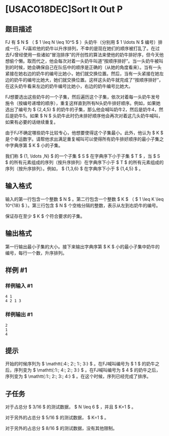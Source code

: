 # [USACO18DEC]Sort It Out P

## 题目描述

FJ 有 $ N $ （ $ 1 \leq N \leq 10^5 $ ）头奶牛（分别用 $ 1 \ldots N $ 编号）排成一行。FJ喜欢他的奶牛以升序排列，不幸的是现在她们的顺序被打乱了。在过去FJ曾经使用一些诸如“冒泡排序”的开创性的算法来使他的奶牛排好序，但今天他想偷个懒。取而代之，他会每次对着一头奶牛叫道“按顺序排好”。当一头奶牛被叫到的时候，她会确保自己在队伍中的顺序是正确的（从她的角度看来）。当有一头紧接在她右边的奶牛的编号比她小，她们就交换位置。然后，当有一头紧接在她左边的奶牛的编号比她大，她们就交换位置。这样这头奶牛就完成了“按顺序排好”，在这头奶牛看来左边的奶牛编号比她小，右边的奶牛编号比她大。

FJ想要选出这些奶牛的一个子集，然后遍历这个子集，依次对着每一头奶牛发号施令（按编号递增的顺序），重复这样直到所有N头奶牛排好顺序。例如，如果她选出了编号为 $ \{2,4,5\} $ 的奶牛的子集，那么他会喊叫奶牛2，然后是奶牛4，然后是奶牛5。如果 $ N $ 头奶牛此时仍未排好顺序他会再次对着这几头奶牛喊叫，如果有必要的话继续重复。

由于FJ不确定哪些奶牛比较专心，他想要使得这个子集最小。此外，他认为 $ K $ 是个幸运数字。请帮他求出满足重复喊叫可以使得所有奶牛排好顺序的最小子集之中字典序第 $ K $ 小的子集。

我们称 $ \{1, \ldots ,N\} $ 的一个子集 $ S $ 在字典序下小于子集 $ T $ ，当 $ S $ 的所有元素组成的序列（按升序排列）在字典序下小于 $ T $ 的所有元素组成的序列（按升序排列）。例如， $ \{1,3,6\} $ 在字典序下小于 $ \{1,4,5\} $ 。

## 输入格式

输入的第一行包含一个整数 $ N $ 。第二行包含一个整数 $ K $ （ $ 1 \leq K \leq 10^{18} $ ）。第三行包含 $ N $ 个空格分隔的整数，表示从左到右奶牛的编号。

保证存在至少 $ K $ 个符合要求的子集。

## 输出格式

第一行输出最小子集的大小。接下来输出字典序第 $ K $ 小的最小子集中奶牛的编号，每行一个数，升序排列。

## 样例 #1

### 样例输入 #1
```
4 1
4 2 1 3
```

### 样例输出 #1

```
2
1
4
```

## 提示

开始的时候序列为 $ \mathtt{\:4\:\; 2\:\; 1\:\; 3\:} $ 。在FJ喊叫编号为 $ 1 $ 的奶牛之后，序列变为 $ \mathtt{\:1\:\; 4\:\; 2\:\; 3\:} $ 。在FJ喊叫编号为 $ 4 $ 的奶牛之后，序列变为 $ \mathtt{\:1\:\; 2\:\; 3\:\; 4\:} $ 。在这个时候，序列已经完成了排序。

## 子任务

对于占总分 $ 3/16 $ 的测试数据， $ N \leq 6 $ ，并且 $ K=1 $ 。

对于另外的占总分 $ 5/16 $ 的测试数据， $ K=1 $ 。

对于另外的占总分 $ 8/16 $ 的测试数据，没有其他限制。
